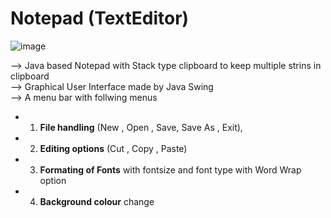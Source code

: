 # Notepad (TextEditor)
![image](https://user-images.githubusercontent.com/89564330/171341934-785b951b-0900-417c-9f79-651c934c33fd.png)

--> Java based Notepad with Stack type clipboard to keep multiple strins in clipboard\
--> Graphical User Interface made by Java Swing\
--> A menu bar with follwing menus
 * 1. **File handling** (New , Open , Save, Save As , Exit),
 * 2. **Editing options** (Cut , Copy , Paste)
 * 3. **Formating of Fonts** with fontsize and font type with Word Wrap option
 * 4. **Background colour** change

